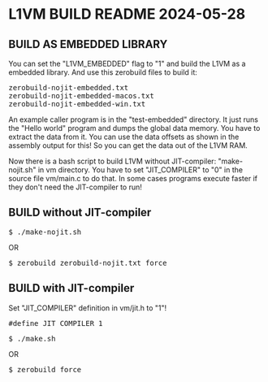 L1VM BUILD README  2024-05-28
=============================
BUILD AS EMBEDDED LIBRARY
-------------------------
You can set the "L1VM_EMBEDDED" flag to "1" and build the L1VM as a embedded library. And use this zerobuild files to build it:

<pre>
zerobuild-nojit-embedded.txt
zerobuild-nojit-embedded-macos.txt
zerobuild-nojit-embedded-win.txt
</pre>

An example caller program is in the "test-embedded" directory.
It just runs the "Hello world" program and dumps the global data memory.
You have to extract the data from it. You can use the data offsets as shown in the assembly output for this! So you can get the data out of the L1VM RAM.

Now there is a bash script to build L1VM without JIT-compiler: "make-nojit.sh" in vm directory. You have to set "JIT_COMPILER" to "0" in the source file vm/main.c to do that. In some cases programs execute faster if they don't need the JIT-compiler to run!

BUILD without JIT-compiler
--------------------------
<pre>
$ ./make-nojit.sh
</pre>

OR

<pre>
$ zerobuild zerobuild-nojit.txt force
</pre>

BUILD with JIT-compiler
-----------------------
Set "JIT_COMPILER" definition in vm/jit.h to "1"!
<pre>
#define JIT_COMPILER 1
</pre>

<pre>
$ ./make.sh
</pre>

OR

<pre>
$ zerobuild force
</pre>
